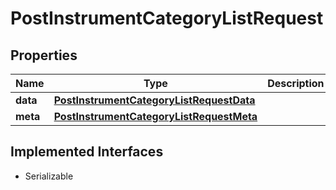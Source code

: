 

# PostInstrumentCategoryListRequest


## Properties

Name | Type | Description | Notes
------------ | ------------- | ------------- | -------------
**data** | [**PostInstrumentCategoryListRequestData**](PostInstrumentCategoryListRequestData.md) |  |  [optional]
**meta** | [**PostInstrumentCategoryListRequestMeta**](PostInstrumentCategoryListRequestMeta.md) |  |  [optional]


## Implemented Interfaces

* Serializable


